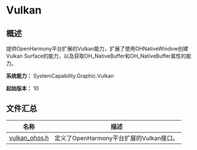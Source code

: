 # Vulkan

<!--Kit: ArkGraphics 2D-->
<!--Subsystem: Graphic-->
<!--Owner: @andrew1993-->
<!--Designer: @exFAT-->
<!--Tester: @nobuggers-->
<!--Adviser: @ge-yafang-->

## 概述

提供OpenHarmony平台扩展的Vulkan能力，扩展了使用OHNativeWindow创建Vulkan Surface的能力，以及获取OH_NativeBuffer和OH_NativeBuffer属性的能力。

**系统能力：** SystemCapability.Graphic.Vulkan

**起始版本：** 10

## 文件汇总

| 名称 | 描述 |
| -- | -- |
| [vulkan_ohos.h](capi-vulkan-ohos-h.md) | 定义了OpenHarmony平台扩展的Vulkan接口。 |

